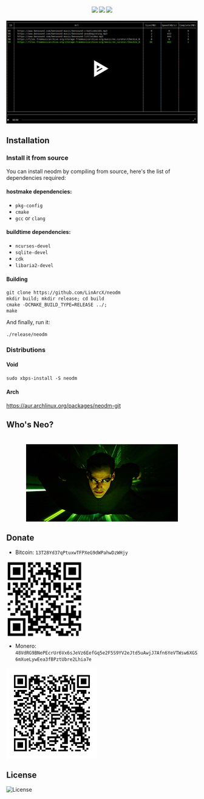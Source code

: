 <h4 align="center">
  <img src="https://img.shields.io/github/languages/top/LinArcX/neodm.svg"/>  <img src="https://img.shields.io/github/repo-size/LinArcX/neodm.svg"/>  <img src="https://img.shields.io/github/tag/LinArcX/neodm.svg?colorB=green"/>
</h4>

[![asciicast](./assets/images/asciinema_nedom.png)](https://asciinema.org/a/dK2lxcmSdjhrX0hpb7btywJxu)

## Installation

### Install it from source
You can install neodm by compiling from source, here's the list of dependencies required:

#### hostmake dependencies:
 - `pkg-config`
 - `cmake`
 - `gcc` or `clang`

#### buildtime dependencies:
 - `ncurses-devel`
 - `sqlite-devel`
 - `cdk`
 - `libaria2-devel`

#### Building
```
git clone https://github.com/LinArcX/neodm
mkdir build; mkdir release; cd build
cmake -DCMAKE_BUILD_TYPE=RELEASE ../;
make
```
And finally, run it:

`./release/neodm`

### Distributions
#### Void
`sudo xbps-install -S neodm`

#### Arch
https://aur.archlinux.org/packages/neodm-git

## Who's Neo?
<h1 align="center">
    <img src="assets/images/neo.gif" align="center" width="400"/>
</h1>

## Donate
- Bitcoin: `13T28Yd37qPtuxwTFPXeG9dWPahwDzWHjy`
<img src="assets/donate/Bitcoin.png" width="200" align="center" />

- Monero: `48VdRG9BNePEcrUr6Vx6sJeVz6EefGq5e2F5S9YV2eJtd5uAwjJ7Afn6YeVTWsw6XGS6mXueLywEea3fBPztUbre2Lhia7e`
<img src="assets/donate/Monero.png" align="center" />

## License
![License](https://img.shields.io/github/license/LinArcX/neodm.svg)

